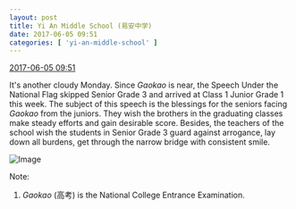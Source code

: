 ```yaml
---
layout: post
title: Yi An Middle School (易安中学)
date: 2017-06-05 09:51
categories: [ 'yi-an-middle-school' ]
---
```


<div class="weibo-info">
  <a href="http://weibo.com/6074218720/F6nQgnIv5">2017-06-05 09:51</a>
</div>

It's another cloudy Monday. Since *Gaokao* is near, the Speech Under the National Flag skipped Senior Grade 3 and arrived at Class 1 Junior Grade 1 this week. The subject of this speech is the blessings for the seniors facing *Gaokao* from the juniors. They wish the brothers in the graduating classes make steady efforts and gain desirable score. Besides, the teachers of the school wish the students in Senior Grade 3 guard against arrogance, lay down all burdens, get through the narrow bridge with consistent smile.

<!-- more -->

![Image](http://wx3.sinaimg.cn/mw690/006D4NLGgy1fg9qm9t6rkj30dj0hl7g7.jpg)

Note:
1. *Gaokao* (高考) is the National College Entrance Examination.
